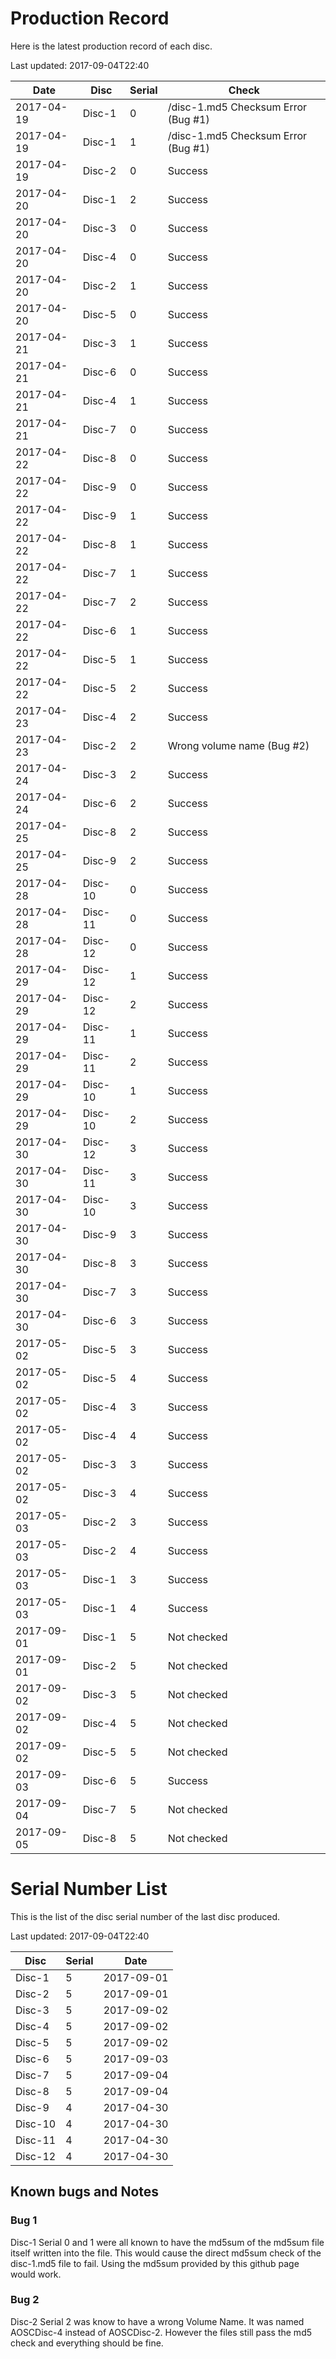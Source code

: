 # Production Record
Here is the latest production record of each disc.

Last updated: 2017-09-04T22:40

|Date		|Disc	|Serial	|Check|
|---		|---	|---	|---	|
|2017-04-19	|Disc-1	|0	|/disc-1.md5 Checksum Error (Bug #1)|
|2017-04-19	|Disc-1	|1	|/disc-1.md5 Checksum Error (Bug #1)|
|2017-04-19	|Disc-2	|0	|Success|
|2017-04-20	|Disc-1	|2	|Success|
|2017-04-20	|Disc-3	|0	|Success|
|2017-04-20	|Disc-4	|0	|Success|
|2017-04-20	|Disc-2	|1	|Success|
|2017-04-20	|Disc-5	|0	|Success|
|2017-04-21	|Disc-3	|1	|Success|
|2017-04-21	|Disc-6	|0	|Success|
|2017-04-21	|Disc-4	|1	|Success|
|2017-04-21	|Disc-7	|0	|Success|
|2017-04-22	|Disc-8	|0	|Success|
|2017-04-22	|Disc-9	|0	|Success|
|2017-04-22	|Disc-9	|1	|Success|
|2017-04-22	|Disc-8	|1	|Success|
|2017-04-22	|Disc-7	|1	|Success|
|2017-04-22	|Disc-7	|2	|Success|
|2017-04-22	|Disc-6	|1	|Success|
|2017-04-22	|Disc-5	|1	|Success|
|2017-04-22	|Disc-5	|2	|Success|
|2017-04-23	|Disc-4	|2	|Success|
|2017-04-23	|Disc-2	|2	|Wrong volume name (Bug #2)|
|2017-04-24	|Disc-3	|2	|Success|
|2017-04-24	|Disc-6	|2	|Success|
|2017-04-25	|Disc-8	|2	|Success|
|2017-04-25	|Disc-9	|2	|Success|
|2017-04-28	|Disc-10|0	|Success|
|2017-04-28	|Disc-11|0	|Success|
|2017-04-28	|Disc-12|0	|Success|
|2017-04-29	|Disc-12|1	|Success|
|2017-04-29	|Disc-12|2	|Success|
|2017-04-29	|Disc-11|1	|Success|
|2017-04-29	|Disc-11|2	|Success|
|2017-04-29	|Disc-10|1	|Success|
|2017-04-29	|Disc-10|2	|Success|
|2017-04-30	|Disc-12|3	|Success|
|2017-04-30	|Disc-11|3	|Success|
|2017-04-30	|Disc-10|3	|Success|
|2017-04-30	|Disc-9	|3	|Success|
|2017-04-30	|Disc-8	|3	|Success|
|2017-04-30	|Disc-7	|3	|Success|
|2017-04-30	|Disc-6	|3	|Success|
|2017-05-02	|Disc-5	|3	|Success|
|2017-05-02	|Disc-5	|4	|Success|
|2017-05-02	|Disc-4	|3	|Success|
|2017-05-02	|Disc-4	|4	|Success|
|2017-05-02	|Disc-3	|3	|Success|
|2017-05-02	|Disc-3	|4	|Success|
|2017-05-03	|Disc-2	|3	|Success|
|2017-05-03	|Disc-2	|4	|Success|
|2017-05-03	|Disc-1	|3	|Success|
|2017-05-03	|Disc-1	|4	|Success|
|2017-09-01	|Disc-1	|5	|Not checked|
|2017-09-01	|Disc-2	|5	|Not checked|
|2017-09-02	|Disc-3	|5	|Not checked|
|2017-09-02	|Disc-4	|5	|Not checked|
|2017-09-02	|Disc-5	|5	|Not checked|
|2017-09-03	|Disc-6	|5	|Success|
|2017-09-04	|Disc-7	|5	|Not checked|
|2017-09-05	|Disc-8	|5	|Not checked|

# Serial Number List
This is the list of the disc serial number of the last disc produced.

Last updated: 2017-09-04T22:40

|Disc	|Serial	|Date	|
|---	|---	|---	|
|Disc-1	|5	|2017-09-01|
|Disc-2	|5	|2017-09-01|
|Disc-3	|5	|2017-09-02|
|Disc-4	|5	|2017-09-02|
|Disc-5	|5	|2017-09-02|
|Disc-6	|5	|2017-09-03|
|Disc-7	|5	|2017-09-04|
|Disc-8	|5	|2017-09-04|
|Disc-9	|4	|2017-04-30|
|Disc-10|4	|2017-04-30|
|Disc-11|4	|2017-04-30|
|Disc-12|4	|2017-04-30|

## Known bugs and Notes

### Bug 1
Disc-1 Serial 0 and 1 were all known to have the md5sum of the md5sum file itself written into the file.
This would cause the direct md5sum check of the disc-1.md5 file to fail. Using the md5sum provided by
this github page would work.

### Bug 2
Disc-2 Serial 2 was know to have a wrong Volume Name. It was named AOSCDisc-4 instead of AOSCDisc-2.
However the files still pass the md5 check and everything should be fine.
